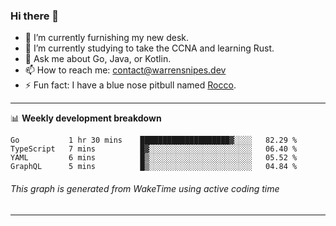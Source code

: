 ### Hi there 👋

- 🔭 I’m currently furnishing my new desk.
- 🌱 I’m currently studying to take the CCNA and learning Rust.
- 💬 Ask me about Go, Java, or Kotlin.
- 📫 How to reach me: contact@warrensnipes.dev
- ⚡ Fun fact: I have a blue nose pitbull named [Rocco](https://i.imgur.com/iLsSCKu.jpg).

-------

📊 **Weekly development breakdown**
<!--START_SECTION:waka-->
```text
Go           1 hr 30 mins    ████████████████████▓░░░░   82.29 % 
TypeScript   7 mins          █▓░░░░░░░░░░░░░░░░░░░░░░░   06.40 % 
YAML         6 mins          █▒░░░░░░░░░░░░░░░░░░░░░░░   05.52 % 
GraphQL      5 mins          █▒░░░░░░░░░░░░░░░░░░░░░░░   04.84 % 
```
<!--END_SECTION:waka-->
###### *This graph is generated from WakeTime using active coding time*
-------

